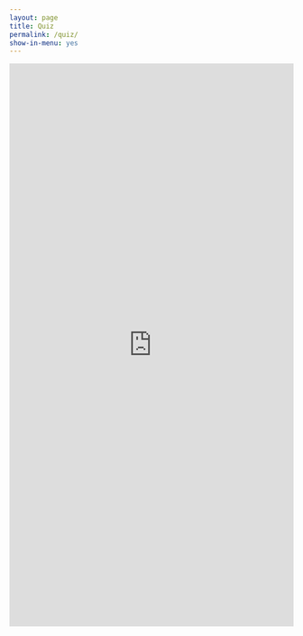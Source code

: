 ```yaml
---
layout: page
title: Quiz
permalink: /quiz/
show-in-menu: yes
---
```


    
    
 <iframe src="https://yugn27.github.io/quiz/" style="width: 100%; height: 1000px"
      frameborder="0">
